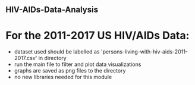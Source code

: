 ## HIV-AIDs-Data-Analysis

# For the 2011-2017 US HIV/AIDs Data:
- dataset used should be labelled as 'persons-living-with-hiv-aids-2011-2017.csv' in directory
- run the main file to filter and plot data visualizations
- graphs are saved as png files to the directory
- no new libraries needed for this module

